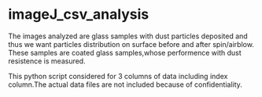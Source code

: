 # imageJ_csv_analysis
The images analyzed are glass samples with dust particles deposited and thus we want particles distribution on surface before and after spin/airblow.
These samples are coated glass samples,whose performence with dust resistence is measured.

This python script considered for 3 columns of data including index column.The actual data files are not included because of confidentiality. 

